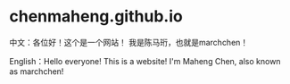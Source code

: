 # chenmaheng.github.io
中文：各位好！这个是一个网站！
我是陈马珩，也就是marchchen！

English：Hello everyone! This is a website!
I'm Maheng Chen, also known as marchchen!
